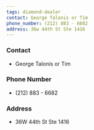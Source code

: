 ```yaml
---
tags: diamond-dealer
contact: George Talonis or Tim
phone_number: (212) 883 - 6682
address: 36w 44th St Ste 1416
---
```

### Contact
 - George Talonis or Tim
### Phone Number
 - (212) 883 - 6682
### Address
- 36W 44th St Ste 1416